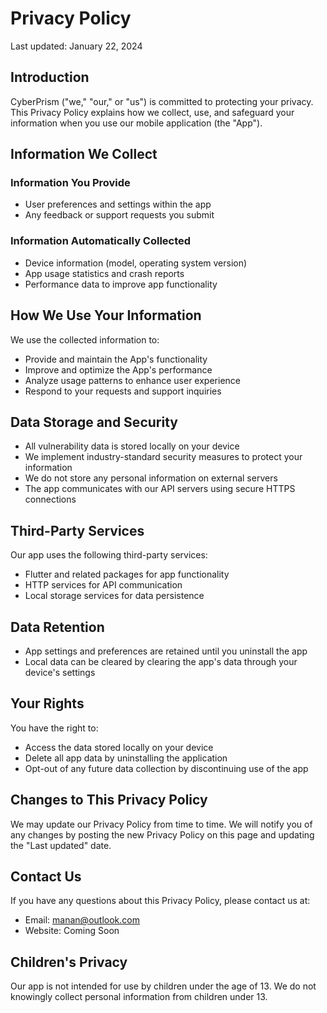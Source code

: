 # Privacy Policy

Last updated: January 22, 2024

## Introduction

CyberPrism ("we," "our," or "us") is committed to protecting your privacy. This Privacy Policy explains how we collect, use, and safeguard your information when you use our mobile application (the "App").

## Information We Collect

### Information You Provide
- User preferences and settings within the app
- Any feedback or support requests you submit

### Information Automatically Collected
- Device information (model, operating system version)
- App usage statistics and crash reports
- Performance data to improve app functionality

## How We Use Your Information

We use the collected information to:
- Provide and maintain the App's functionality
- Improve and optimize the App's performance
- Analyze usage patterns to enhance user experience
- Respond to your requests and support inquiries

## Data Storage and Security

- All vulnerability data is stored locally on your device
- We implement industry-standard security measures to protect your information
- We do not store any personal information on external servers
- The app communicates with our API servers using secure HTTPS connections

## Third-Party Services

Our app uses the following third-party services:
- Flutter and related packages for app functionality
- HTTP services for API communication
- Local storage services for data persistence

## Data Retention

- App settings and preferences are retained until you uninstall the app
- Local data can be cleared by clearing the app's data through your device's settings

## Your Rights

You have the right to:
- Access the data stored locally on your device
- Delete all app data by uninstalling the application
- Opt-out of any future data collection by discontinuing use of the app

## Changes to This Privacy Policy

We may update our Privacy Policy from time to time. We will notify you of any changes by posting the new Privacy Policy on this page and updating the "Last updated" date.

## Contact Us

If you have any questions about this Privacy Policy, please contact us at:
- Email: manan@outlook.com
- Website: Coming Soon

## Children's Privacy

Our app is not intended for use by children under the age of 13. We do not knowingly collect personal information from children under 13.
